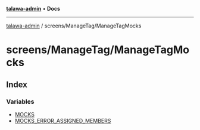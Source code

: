 [**talawa-admin**](../../../README.md) • **Docs**

***

[talawa-admin](../../../modules.md) / screens/ManageTag/ManageTagMocks

# screens/ManageTag/ManageTagMocks

## Index

### Variables

- [MOCKS](variables/MOCKS.md)
- [MOCKS\_ERROR\_ASSIGNED\_MEMBERS](variables/MOCKS_ERROR_ASSIGNED_MEMBERS.md)
